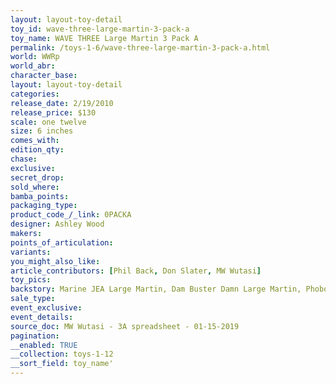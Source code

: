 ```yaml
---
layout: layout-toy-detail 
toy_id: wave-three-large-martin-3-pack-a
toy_name: WAVE THREE Large Martin 3 Pack A
permalink: /toys-1-6/wave-three-large-martin-3-pack-a.html
world: WWRp
world_abr: 
character_base: 
layout: layout-toy-detail
categories: 
release_date: 2/19/2010
release_price: $130 
scale: one twelve
size: 6 inches
comes_with: 
edition_qty: 
chase: 
exclusive: 
secret_drop: 
sold_where: 
bamba_points: 
packaging_type: 
product_code_/_link: 0PACKA
designer: Ashley Wood
makers: 
points_of_articulation: 
variants: 
you_might_also_like: 
article_contributors: [Phil Back, Don Slater, MW Wutasi]
toy_pics: 
backstory: Marine JEA Large Martin, Dam Buster Damn Large Martin, Phobos Defense RPG Bramble
sale_type: 
event_exclusive: 
event_details: 
source_doc: MW Wutasi - 3A spreadsheet - 01-15-2019
pagination: 
__enabled: TRUE
__collection: toys-1-12
__sort_field: toy_name'
---
```

